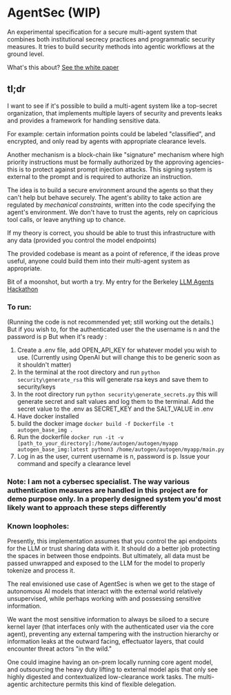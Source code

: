 # AgentSec (WIP)
An experimental specification for a secure multi-agent system that combines both institutional secrecy practices and programmatic security measures.
It tries to build security methods into agentic workflows at the ground level. 

What's this about? [See the white paper](https://github.com/N8sGit/agent_sec_white_paper)

## tl;dr
I want to see if it's possible to build a multi-agent system like a top-secret organization, that implements multiple layers of security and prevents leaks and provides a framework for handling sensitive data.

For example: certain information points could be labeled "classified", and encrypted, and only read by agents with appropriate clearance levels. 

Another mechanism is a block-chain like "signature" mechanism where high priority instructions must be formally authorized by the approving agencies- this is to protect against prompt injection attacks. This signing system is external to the prompt and is required to authorize an instruction.

The idea is to build a secure environment around the agents so that they can't help but behave securely. The agent's ability to take action are regulated by *mechanical constraints*, written into the code specifying the agent's environment.  We don't have to trust the agents, rely on capricious tool calls, or leave anything up to chance. 

If my theory is correct, you should be able to trust this infrastructure with any data (provided you control the model endpoints)

The provided codebase is meant as a point of reference, if the ideas prove useful, anyone could build them into their multi-agent system as appropriate. 

Bit of a moonshot, but worth a try. My entry for the Berkeley [LLM Agents Hackathon](https://rdi.berkeley.edu/llm-agents-hackathon/)

### To run:
(Running the code is not recommended yet; still working out the details.) But if you wish to, for the authenticated user the the username is n and the password is p
But when it's ready :
1. Create a .env file, add OPEN_API_KEY for whatever model you wish to use. (Currently using OpenAI but will change this to be generic soon as it shouldn't matter)
2. In the terminal at the root directory and run ```python security\generate_rsa``` this will generate rsa keys and save them to security/keys
3. In the root directory run ```python security\generate_secrets.py``` this will generate secret and salt values and log them to the terminal. Add the secret value to the .env as SECRET_KEY and the SALT_VALUE in .env
4. Have docker installed
5. build the docker image ```docker build -f Dockerfile -t autogen_base_img .```
6. Run the dockerfile ```docker run -it -v [path_to_your_directory]:/home/autogen/autogen/myapp autogen_base_img:latest python3 /home/autogen/autogen/myapp/main.py```
7. Log in as the user, current username is n, password is p. Issue your command and specify a clearance level

### Note: I am not a cybersec specialist. The way various authentication measures are handled in this project are for demo purpose only. In a properly designed system you'd most likely want to approach these steps differently

### Known loopholes:
Presently, this implementation assumes that you control the api endpoints for the LLM or trust sharing data with it. It should do a better job protecting the spaces in between those endpoints. But ultimately, all data must be passed unwrapped and exposed to the LLM for the model to properly tokenize and process it. 

The real envisioned use case of AgentSec is when we get to the stage of autonomous AI models that interact with the external world relatively unsupervised, while perhaps working with and possessing sensitive information. 

We want the most sensitive information to always be siloed to a secure kernel layer (that interfaces only with the authenticated user via the core agent), preventing any external tampering with the instruction hierarchy or information leaks at the outward facing, effectuator layers, that could encounter threat actors "in the wild."

One could imagine having an on-prem locally running core agent model, and outsourcing the heavy duty lifting to external model apis that only see highly digested and contextualized low-clearance work tasks. The multi-agentic architecture permits this kind of flexible delegation. 
